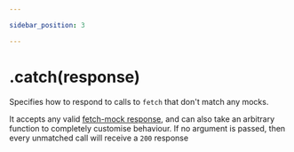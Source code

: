 ```yaml
---

sidebar_position: 3

---
```

# .catch(response)

Specifies how to respond to calls to `fetch` that don't match any mocks.

It accepts any valid [fetch-mock response](#api-mockingmock_response), and can also take an arbitrary function to completely customise behaviour. If no argument is passed, then every unmatched call will receive a `200` response
